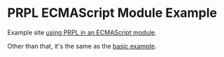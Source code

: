 # PRPL ECMAScript Module Example

Example site [using PRPL in an ECMAScript module](scripts/build.js).

Other than that, it's the same as the [basic example](../basic/README.md).
